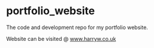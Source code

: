 # portfolio_website
The code and development repo for my portfolio website.

Website can be visited @ www.harryw.co.uk